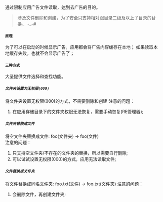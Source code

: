 通过限制应用广告文件读取，达到去广告的目的。
> 涉及文件删除和创建，为了安全只支持相对跟目录二级及以上子目录的替换。 -_-#  
#### `原理`
为了可以在启动的时候显示广告，应用都会将广告内容缓存在本地；
如果读取本地缓存失败，也就不会显示广告了；

#### `三种方式`
大圣提供文件选择和查找功能。

##### `文件夹设置为无权限(000)`
将文件夹设置无权限(000)的方式，不需要删除和创建
注意的问题：
1. 在应用存储目录下的文件夹权限无法恢复，需要手动恢复(RE管理器);

##### `文件夹替换成文件`
将空文件夹替换成文件: foo(文件夹) -> foo(文件)  
注意的问题：
1. 只支持空文件夹/不存在的文件夹的替换，所以需要自行删除;
2. 可以试试设置无权限(000)的方式，应用无法读取文件;

##### `文件替换成文件夹`
将文件替换成同名文件夹: foo.txt(文件) -> foo.txt(文件夹) 
注意的问题：
1. 会删除文件，再创建文件夹;






